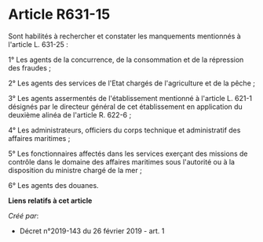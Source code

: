 # Article R631-15

Sont habilités à rechercher et constater les manquements mentionnés à l'article L. 631-25 :

1° Les agents de la concurrence, de la consommation et de la répression des fraudes ;

2° Les agents des services de l'Etat chargés de l'agriculture et de la pêche ;

3° Les agents assermentés de l'établissement mentionné à l'article L. 621-1 désignés par le directeur général de cet
établissement en application du deuxième alinéa de l'article R. 622-6 ;

4° Les administrateurs, officiers du corps technique et administratif des affaires maritimes ;

5° Les fonctionnaires affectés dans les services exerçant des missions de contrôle dans le domaine des affaires maritimes
sous l'autorité ou à la disposition du ministre chargé de la mer ;

6° Les agents des douanes.

**Liens relatifs à cet article**

_Créé par_:

  - Décret n°2019-143 du 26 février 2019 - art. 1
